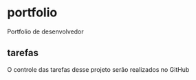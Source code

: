 # portfolio
Portfolio de desenvolvedor

## tarefas

O controle das tarefas desse projeto serão realizados no GitHub
